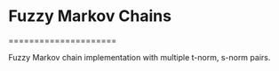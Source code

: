 # Fuzzy Markov Chains
=====================

Fuzzy Markov chain implementation with multiple t-norm, s-norm pairs.
